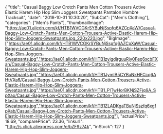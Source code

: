 {
	"title": "Casual Baggy Low Crotch Pants Men Cotton Trousers Active Elastic Harem Hip Hop Slim Joggers Sweatpants Pantalon Hombre Tracksuit",
	"date": "2018-10-31 10:30:20",
	"SubCat": ["Men's Clothing"],
	"categories": ["Men's Pants"],
	"thumbnailImage": "https://ae01.alicdn.com/kf/HTB1WVCGKrSYBuNjSspfq6AZCpXaW/Casual-Baggy-Low-Crotch-Pants-Men-Cotton-Trousers-Active-Elastic-Harem-Hip-Hop-Slim-Joggers-Sweatpants.jpg_220x220.jpg",
	"BigImage": ["https://ae01.alicdn.com/kf/HTB1WVCGKrSYBuNjSspfq6AZCpXaW/Casual-Baggy-Low-Crotch-Pants-Men-Cotton-Trousers-Active-Elastic-Harem-Hip-Hop-Slim-Joggers-Sweatpants.jpg","https://ae01.alicdn.com/kf/HTB1zyjgdjrguuRjy0Feq6xcbFXan/Casual-Baggy-Low-Crotch-Pants-Men-Cotton-Trousers-Active-Elastic-Harem-Hip-Hop-Slim-Joggers-Sweatpants.jpg","https://ae01.alicdn.com/kf/HTB1JymIB5CYBuNkHFCcq6AHtVXa6/Casual-Baggy-Low-Crotch-Pants-Men-Cotton-Trousers-Active-Elastic-Harem-Hip-Hop-Slim-Joggers-Sweatpants.jpg","https://ae01.alicdn.com/kf/HTB1_PITwHorBKNjSZFjq6A_SpXao/Casual-Baggy-Low-Crotch-Pants-Men-Cotton-Trousers-Active-Elastic-Harem-Hip-Hop-Slim-Joggers-Sweatpants.jpg","https://ae01.alicdn.com/kf/HTB1ZLADKgaTBuNjSszfq6xgfpXab/Casual-Baggy-Low-Crotch-Pants-Men-Cotton-Trousers-Active-Elastic-Harem-Hip-Hop-Slim-Joggers-Sweatpants.jpg"],
	"actualPrice": 18.69,
	"comparePrice": 23.36,
	"linkurl": "http://s.click.aliexpress.com/e/bZF9z74k",
	"inStock": 127
}
